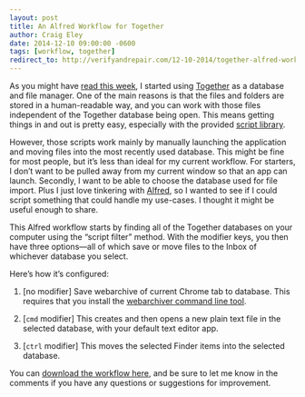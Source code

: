 ```yaml
---  
layout: post 
title: An Alfred Workflow for Together
author: Craig Eley 
date: 2014-12-10 09:00:00 -0600
tags: [workflow, together]
redirect_to: http://verifyandrepair.com/12-10-2014/together-alfred-workflow
---
```


As you might have [read this week](/2014-12-08/getting-together/), I started using [Together](http://reinventedsoftware.com/together/) as a database and file manager. One of the main reasons is that the files and folders are stored in a human-readable way, and you can work with those files independent of the Together database being open. This means getting things in and out is pretty easy, especially with the provided [script library](http://reinventedsoftware.com/together/scripts/index.html).

However, those scripts work mainly by manually launching the application and moving files into the most recently used database. This might be fine for most people, but it’s less than ideal for my current workflow. For starters, I don’t want to be pulled away from my current window so that an app can launch. Secondly, I want to be able to choose the database used for file import. Plus I just love tinkering with [Alfred](http://www.alfredapp.com/), so I wanted to see if I could script something that could handle my use-cases. I thought it might be useful enough to share.

This Alfred workflow starts by finding all of the Together databases on your computer using the “script filter” method. With the modifier keys, you then have three options—all of which save or move files to the Inbox of whichever database you select.

Here’s how it’s configured:

1. [no modifier] Save webarchive of current Chrome tab to database. This requires that you install the [webarchiver command line tool](https://github.com/newzealandpaul/webarchiver).

2. [`cmd` modifier] This creates and then opens a new plain text file in the selected database, with your default text editor app.

3. [`ctrl` modifier] This moves the selected Finder items into the selected database.

You can [download the workflow here](http://d.pr/f/1f04O), and be sure to let me know in the comments if you have any questions or suggestions for improvement.
